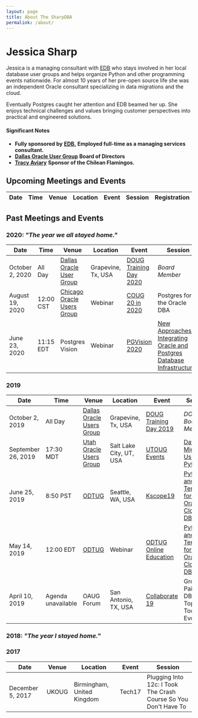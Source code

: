 ```yaml
---
layout: page
title: About The SharpDBA
permalink: /about/
---
```


# Jessica Sharp 

Jessica is a managing consultant with [EDB](https://www.enterprisedb.com) who stays involved in her local database user groups and helps organize Python and other programming events nationwide. For almost 10 years of her pre-open source life she was an independent Oracle consultant specializing in data migrations and the cloud. 

Eventually Postgres caught her attention and EDB beamed her up. She enjoys technical challenges and values bringing customer perspectives into practical and engineered solutions. 

#### Significant Notes 

* **Fully sponsored by** **[EDB.](https://www.enterprisedb.com)** **Employed full-time as a managing services consultant.** 
* **[Dallas Oracle User Group](https://www.doug.org)** **Board of Directors**
* **[Tracy Aviary]()** **Sponsor of the Chilean Flamingos.**


## Upcoming Meetings and Events  

| **Date**          | **Time**  | **Venue**                  | Location     | **Event**            | Session                     | Registration |  
| ----------------- | --------- | -------------------------- | ------------ | -------------------- | --------------------------- | ------------ |  

 

## Past Meetings and Events  
### 2020: _"The year we all stayed home."_ 
| **Date**            | **Time**     | **Venue**             | Location     | **Event**       | Session                     |                                                                                                     
| ------------------- | ------------ | --------------------- | ------------ | --------------- | --------------------------- |                                                                                                      
| October 2, 2020   | All Day   | [Dallas Oracle User Group](https://www.doug.org) | Grapevine, Tx, USA | [DOUG Training Day 2020](https://doug.org/doug-training-day-2020/) | _Board Member_ | [Registration](https://doug.org/shop/database-forum/doug-training-day-2020/) | 
| August 19, 2020   | 12:00 CST | [Chicago Oracle Users Group](https://www.coug.us) | Webinar | [COUG 20 in 2020](https://coug.us/20in2020) | Postgres for the Oracle DBA | [Registration](https://oappsnet.zoom.us/webinar/register/WN_pcQhH1LKTJW9D8kjit-OaQ)
| June 23, 2020       | 11:15 EDT    | Postgres Vision       | Webinar      | [PGVision 2020](https://onlinexperiences.com/scripts/Server.nxp?LASCmd=L:0&AI=1&ShowKey=88178&LoginType=0&InitialDisplay=1&ClientBrowser=0&DisplayItem=NULL&LangLocaleID=0&SSO=1&RFR=https://onlinexperiences.com/Launch/Event.htm?ShowKey=88178)  | [New Approaches to Integrating Oracle and Postgres Database Infrastructures](https://sched.co/cS0C) |

### 2019  
| **Date**          | **Time**  | **Venue**                  | Location     | **Event**            | Session                     | Registration |  
| ----------------- | --------- | -------------------------- | ------------ | -------------------- | --------------------------- | ------------ |   
| October 2, 2019     | All Day      | [Dallas Oracle Users Group](https://www.doug.org) | Grapevine, Tx, USA | [DOUG Training Day 2019](https://doug.org/doug-training-day-2019/) | _DOUG Board Member_ |
| September 26, 2019  | 17:30 MDT    | [Utah Oracle Users Group](https://www.utoug.org) | Salt Lake City, UT, USA | [UTOUG Events](https://utoug.org/events) | [Data Migration Using Python](https://www.utoug.org/event-3552589?CalendarViewType=1&SelectedDate=9/3/2019) |
| June 25, 2019       | 8:50 PST     | [ODTUG](https://www.odtug.com/) | Seattle, WA, USA | [Kscope19](https://kscope19.odtug.com/) | [Python and Terraform for the Oracle Cloud DBA](https://kscope19.odtug.com/e/in/eid=32&req=info&s=2786&all=1) | 
| May 14, 2019        | 12:00 EDT    | [ODTUG](https://www.odtug.com/) | Webinar      | [ODTUG Online Education](https://www.odtug.com/online-education)  | [Python and Terraform for the  Oracle Cloud DBA](https://www.odtug.com/p/cm/ld/fid=65&tid=84&sid=11685) | 
| April 10, 2019      | Agenda unavailable | OAUG Forum            | San Antonio, TX, USA | [Collaborate 19](collaborate.oaug.org) | Growing Pains of a DBA: The Top 5 Tools For Evolution | 

### 2018: _"The year I stayed home."_  

### 2017  
| **Date**            | **Venue**  | Location                   | **Event** | Session          |  
| ------------------- | -----------| -------------------------- | ----------| -----------------|  
| December 5, 2017    | UKOUG      | Birmingham, United Kingdom | Tech17    | Plugging Into 12c: I Took The Crash Course So You Don't Have To |   

 
